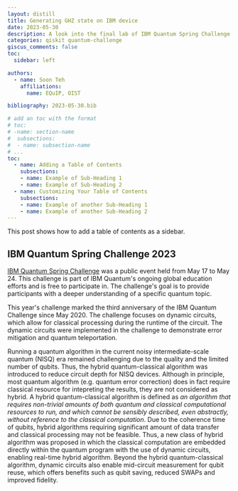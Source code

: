 ```yaml
---
layout: distill
title: Generating GHZ state on IBM device
date: 2023-05-30
description: A look into the final lab of IBM Quantum Spring Challenge 2023
categories: qiskit quantum-challenge
giscus_comments: false
toc:
  sidebar: left

authors:
  - name: Soon Teh
    affiliations:
      name: EQuIP, OIST

bibliography: 2023-05-30.bib

# add an toc with the format
# toc:
# -name: section-name
#  subsections:
#  - name: subsection-name
# ...
toc:
  - name: Adding a Table of Contents
    subsections:
    - name: Example of Sub-Heading 1
    - name: Example of Sub-Heading 2
  - name: Customizing Your Table of Contents
    subsections:
    - name: Example of another Sub-Heading 1
    - name: Example of another Sub-Heading 2
---
```

This post shows how to add a table of contents as a sidebar.

## IBM Quantum Spring Challenge 2023
[IBM Quantum Spring Challenge](https://research.ibm.com/blog/quantum-challenge-spring-2023) was a public event held from May 17 to May 24. This challenge is part of IBM Quantum's ongoing global education efforts and is free to participate in. The challenge's goal is to provide participants with a deeper understanding of a specific quantum topic.

This year's challenge marked the third anniversary of the IBM Quantum Challenge since May 2020. The challenge focuses on dynamic circuits, which allow for classical processing during the runtime of the circuit. The dynamic circuits were implemented in the challenge to demonstrate error mitigation and quantum teleportation. 

Running a quantum algorithm in the current noisy intermediate-scale quantum (NISQ) era remained challenging due to the quality and the limited number of qubits. Thus, the hybrid quantum-classical algorithm was introduced to reduce circuit depth for NISQ devices. <d-footnote>Although in principle, most quantum algorithm (e.g. quantum error correction) does in fact require classical resource for intepreting the results, they are not considered as hybrid. </d-footnote><d-footnote>A hybrid quantum-classical algorithm is defined as *an algorithm that requires non-trivial amounts of both quantum and classical computational resources to run, and which cannot be sensibly described, even abstractly, without reference to the classical computation*.<d-cite key="Callison_2022"></d-cite></d-footnote> Due to the coherence time of qubits, hybrid algorithms requiring significant amount of data transfer and classical processing may not be feasible. Thus, a new class of hybrid algorithm was proposed in which the classical computation are embedded directly within the quantum program with the use of dynamic circuits, enabling real-time hybrid algorithm. <d-cite key="lubinski2022advancing"></d-cite> Beyond the hybrid quantum-classical algorithm, dynamic circuits also enable mid-circuit measurement for qubit reuse, which offers benefits such as qubit saving, reduced SWAPs and improved fidelity. <d-cite key="hua2023exploiting"></d-cite>

## 